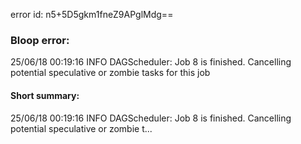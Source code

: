 error id: n5+5D5gkm1fneZ9APglMdg==
### Bloop error:

25/06/18 00:19:16 INFO DAGScheduler: Job 8 is finished. Cancelling potential speculative or zombie tasks for this job
#### Short summary: 

25/06/18 00:19:16 INFO DAGScheduler: Job 8 is finished. Cancelling potential speculative or zombie t...